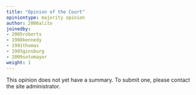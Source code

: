 ```yaml
---
title: "Opinion of the Court"
opiniontype: majority opinion
author: 2006alito
joinedby:
- 2005roberts
- 1988kennedy
- 1991thomas
- 1993ginsburg
- 2009sotomayor
weight: 1
---
```

This opinion does not yet have a summary. To submit one, please contact the site administrator.